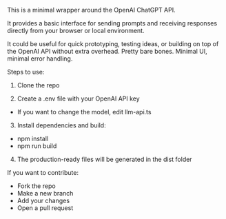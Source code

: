 This is a minimal wrapper around the OpenAI ChatGPT API. 

It provides a basic interface for sending prompts and receiving responses directly from your browser or local environment. 

It could be useful for quick prototyping, testing ideas, or building on top of the OpenAI API without extra overhead. Pretty bare bones. Minimal UI, minimal error handling.

Steps to use:

1.  Clone the repo 

2.  Create a .env file with your OpenAI API key
-   If you want to change the model, edit llm-api.ts

3.  Install dependencies and build:
-   npm install
-   npm run build

4.  The production-ready files will be generated in the dist folder

If you want to contribute:  
-   Fork the repo 
-   Make a new branch 
-   Add your changes 
-   Open a pull request 